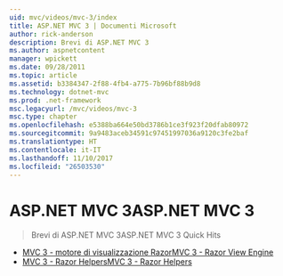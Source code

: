 ```yaml
---
uid: mvc/videos/mvc-3/index
title: ASP.NET MVC 3 | Documenti Microsoft
author: rick-anderson
description: Brevi di ASP.NET MVC 3
ms.author: aspnetcontent
manager: wpickett
ms.date: 09/28/2011
ms.topic: article
ms.assetid: b3384347-2f88-4fb4-a775-7b96bf88b9d8
ms.technology: dotnet-mvc
ms.prod: .net-framework
msc.legacyurl: /mvc/videos/mvc-3
msc.type: chapter
ms.openlocfilehash: e5388ba664e50bd3786b1ce3f923f20dfab80972
ms.sourcegitcommit: 9a9483aceb34591c97451997036a9120c3fe2baf
ms.translationtype: HT
ms.contentlocale: it-IT
ms.lasthandoff: 11/10/2017
ms.locfileid: "26503530"
---
```

<a name="aspnet-mvc-3"></a><span data-ttu-id="e7172-103">ASP.NET MVC 3</span><span class="sxs-lookup"><span data-stu-id="e7172-103">ASP.NET MVC 3</span></span>
====================
> <span data-ttu-id="e7172-104">Brevi di ASP.NET MVC 3</span><span class="sxs-lookup"><span data-stu-id="e7172-104">ASP.NET MVC 3 Quick Hits</span></span>


- [<span data-ttu-id="e7172-105">MVC 3 - motore di visualizzazione Razor</span><span class="sxs-lookup"><span data-stu-id="e7172-105">MVC 3 - Razor View Engine</span></span>](mvc-3-razor-view-engine.md)
- [<span data-ttu-id="e7172-106">MVC 3 - Razor Helpers</span><span class="sxs-lookup"><span data-stu-id="e7172-106">MVC 3 - Razor Helpers</span></span>](mvc-3-razor-helpers.md)
